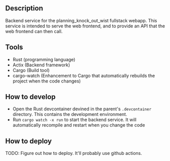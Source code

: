 ## Description

Backend service for the planning_knock_out_wist fullstack webapp.
This service is intended to serve the web frontend, and to provide an API that the web frontend can then call.

## Tools

- Rust (programming language)
- Actix (Backend framework)
- Cargo (Build tool)
- cargo-watch (Enhancement to Cargo that automatically rebuilds the project when the code changes)

## How to develop

- Open the Rust devcontainer devined in the parent's `.devcontainer` directory. This contains the development environment.
- Run `cargo watch -x run` to start the backend service. It will automatically recompile and restart when you change the code

## How to deploy

TODO: Figure out how to deploy. It'll probably use github actions.


